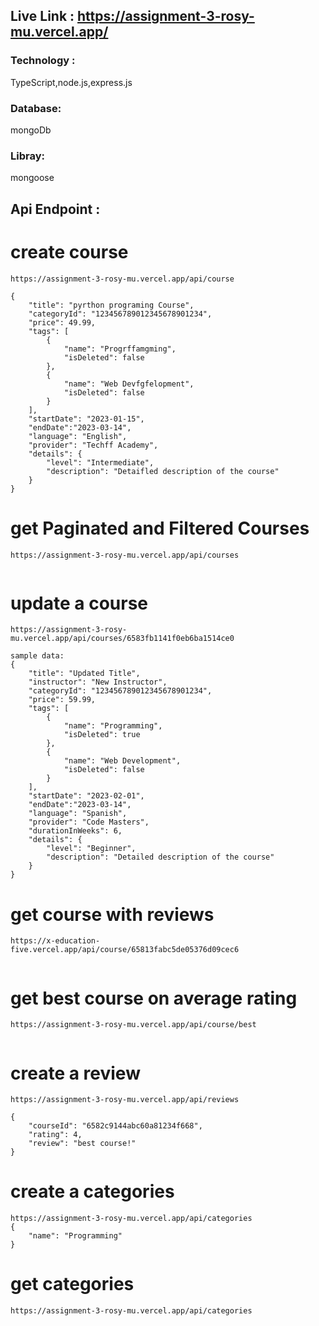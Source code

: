 ## Live Link : https://assignment-3-rosy-mu.vercel.app/

### Technology :

TypeScript,node.js,express.js

### Database:

mongoDb

### Libray:

mongoose

## Api Endpoint :

# create course

```
https://assignment-3-rosy-mu.vercel.app/api/course

{
    "title": "pyrthon programing Course",
    "categoryId": "123456789012345678901234",
    "price": 49.99,
    "tags": [
        {
            "name": "Progrffamgming",
            "isDeleted": false
        },
        {
            "name": "Web Devfgfelopment",
            "isDeleted": false
        }
    ],
    "startDate": "2023-01-15",
    "endDate":"2023-03-14",
    "language": "English",
    "provider": "Techff Academy",
    "details": {
        "level": "Intermediate",
        "description": "Detaifled description of the course"
    }
}

```

# get Paginated and Filtered Courses

```
https://assignment-3-rosy-mu.vercel.app/api/courses


```

# update a course

```
https://assignment-3-rosy-mu.vercel.app/api/courses/6583fb1141f0eb6ba1514ce0

sample data:
{
    "title": "Updated Title",
    "instructor": "New Instructor",
    "categoryId": "123456789012345678901234",
    "price": 59.99,
    "tags": [
        {
            "name": "Programming",
            "isDeleted": true
        },
        {
            "name": "Web Development",
            "isDeleted": false
        }
    ],
    "startDate": "2023-02-01",
    "endDate":"2023-03-14",
    "language": "Spanish",
    "provider": "Code Masters",
    "durationInWeeks": 6,
    "details": {
        "level": "Beginner",
        "description": "Detailed description of the course"
    }
}

```

# get course with reviews

```
https://x-education-five.vercel.app/api/course/65813fabc5de05376d09cec6


```

# get best course on average rating

```
https://assignment-3-rosy-mu.vercel.app/api/course/best


```

# create a review

```
https://assignment-3-rosy-mu.vercel.app/api/reviews

{
    "courseId": "6582c9144abc60a81234f668",
    "rating": 4,
    "review": "best course!"
}

```

# create a categories

```
https://assignment-3-rosy-mu.vercel.app/api/categories
{
    "name": "Programming"
}

```

# get categories

```
https://assignment-3-rosy-mu.vercel.app/api/categories

```
